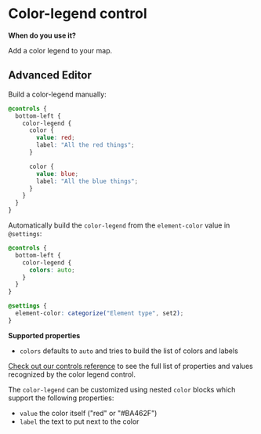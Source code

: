 # Color-legend control

**When do you use it?**

Add a color legend to your map.

## **Advanced Editor**

Build a color-legend manually:

```scss
@controls {
  bottom-left {
    color-legend {
      color {
        value: red;
        label: "All the red things";
      }

      color {
        value: blue;
        label: "All the blue things";
      }
    }
  }
}
```

Automatically build the `color-legend` from the `element-color` value in `@settings`:

```scss
@controls {
  bottom-left {
    color-legend {
      colors: auto;
    }
  }
}

@settings {
  element-color: categorize("Element type", set2);
}
```

**Supported properties**

* `colors` defaults to `auto` and tries to build the list of colors and labels

[Check out our controls reference](../../overview/advanced-editor-hub/controls-reference.md) to see the full list of properties and values recognized by the color legend control.

The `color-legend` can be customized using nested `color` blocks which support the following properties:

* `value` the color itself ("red" or "#BA462F")
* `label` the text to put next to the color
